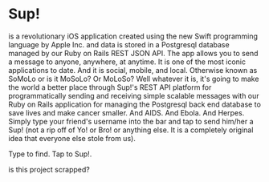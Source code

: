 # Sup!

is a revolutionary iOS application created using the new Swift programming language by Apple Inc. and data is stored in a Postgresql database managed by our Ruby on Rails REST JSON API. The app allows you to send a message to anyone, anywhere, at anytime. It is one of the most iconic applications to date. And it is social, mobile, and local. Otherwise known as SoMoLo or is it MoSoLo? Or MoLoSo? Well whatever it is, it's going to make the world a better place through Sup!'s REST API platform for programmatically sending and receiving simple scalable messages with our Ruby on Rails application for managing the Postgresql back end database to save lives and make cancer smaller. And AIDS. And Ebola. And Herpes. Simply type your friend's username into the bar and tap to send him/her a Sup! (not a rip off of Yo! or Bro! or anything else. It is a completely original idea that everyone else stole from us).

Type to find. Tap to Sup!.

is this project scrapped?
